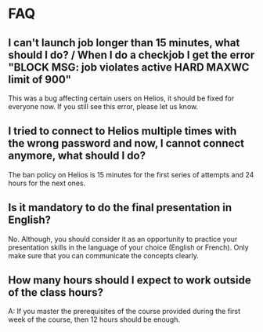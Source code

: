 # FAQ

## I can't launch job longer than 15 minutes, what should I do? / When I do a checkjob I get the error "BLOCK MSG: job violates active HARD MAXWC limit of 900"

This was a bug affecting certain users on Helios, it should be fixed for everyone now. If you still see this error, please let us know.

## I tried to connect to Helios multiple times with the wrong password and now, I cannot connect anymore, what should I do? <a name="q_ban"></a>

The ban policy on Helios is 15 minutes for the first series of attempts and 24 hours for the next ones.


## Is it mandatory to do the final presentation in English?<a name="q_lang"></a>

No. Although, you should consider it as an opportunity to practice your presentation skills in the language of your choice (English or French). Only make sure that you can communicate the concepts clearly.


## How many hours should I expect to work outside of the class hours?<a name="q_hour"></a>

A: If you master the prerequisites of the course provided during the first week of the course, then 12 hours should be enough.

